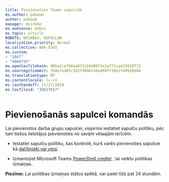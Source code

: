```yaml
---
title: Pievienoties Teams sapulcēm
ms.author: pebaum
author: pebaum
manager: mnirkhe
ms.audience: Admin
ms.topic: article
ROBOTS: NOINDEX, NOFOLLOW
localization_priority: Normal
ms.collection: Adm_O365
ms.custom:
- "2667"
- "9000735"
ms.openlocfilehash: 005e2ce7b0aa8711b6d8073e2a771ca415918715
ms.sourcegitcommit: 358e7ed05c262f909bfa9ed0df730e1fd89266b8
ms.translationtype: MT
ms.contentlocale: lv-LV
ms.lasthandoff: 11/27/2019
ms.locfileid: "39627617"
---
```

# <a name="join-a-meeting-in-teams"></a>Pievienošanās sapulcei komandās

Lai pievienotos darba grupu sapulcei, vispirms iestatiet sapulču politiku, pēc tam tiešos lietotājus pievienoties no savām vēlaajām ierīcēm:

- Iestatiet sapulču politiku, kas kontrolē, kurš varēs pievienoties sapulcei kā [dalībnieki vai viesi](https://docs.microsoft.com/microsoftteams/meeting-policies-in-teams#meeting-policy-settings---participants--guests). 

- Izmantojiet Microsoft Teams [PowerShell cmdlet](https://docs.microsoft.com/microsoftteams/teams-powershell-overview) , lai veiktu politikas izmaiņas.    

**Piezīme:** Lai politikas izmaiņas stātos spēkā, var paiet līdz pat 24 stundām.